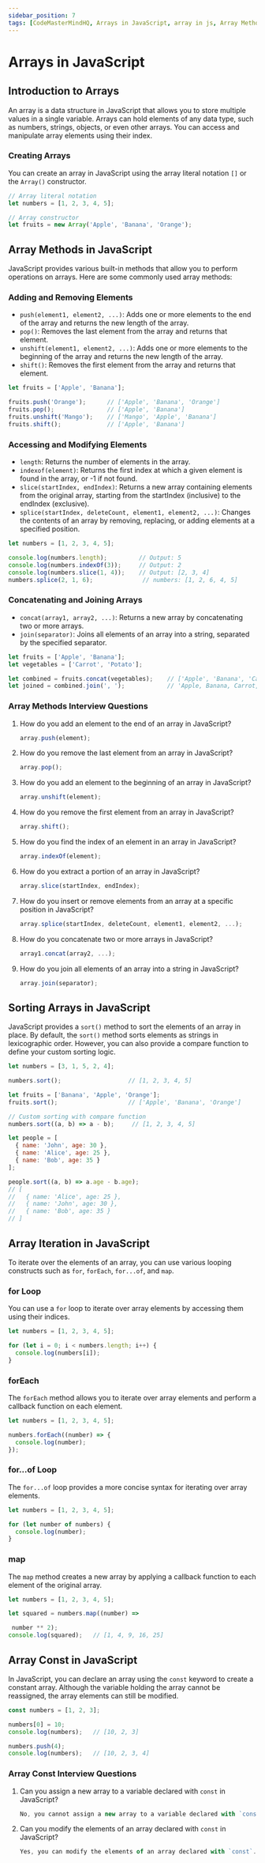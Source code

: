 ```yaml
---
sidebar_position: 7
tags: [CodeMasterMindHQ, Arrays in JavaScript, array in js, Array Methods in JavaScript, Sorting Arrays in JavaScript, Array Iteration in JavaScript]
---
```


# Arrays in JavaScript

## Introduction to Arrays
An array is a data structure in JavaScript that allows you to store multiple values in a single variable. Arrays can hold elements of any data type, such as numbers, strings, objects, or even other arrays. You can access and manipulate array elements using their index.

### Creating Arrays
You can create an array in JavaScript using the array literal notation `[]` or the `Array()` constructor.

```javascript
// Array literal notation
let numbers = [1, 2, 3, 4, 5];

// Array constructor
let fruits = new Array('Apple', 'Banana', 'Orange');
```

## Array Methods in JavaScript
JavaScript provides various built-in methods that allow you to perform operations on arrays. Here are some commonly used array methods:

### Adding and Removing Elements
- `push(element1, element2, ...)`: Adds one or more elements to the end of the array and returns the new length of the array.
- `pop()`: Removes the last element from the array and returns that element.
- `unshift(element1, element2, ...)`: Adds one or more elements to the beginning of the array and returns the new length of the array.
- `shift()`: Removes the first element from the array and returns that element.

```javascript
let fruits = ['Apple', 'Banana'];

fruits.push('Orange');      // ['Apple', 'Banana', 'Orange']
fruits.pop();               // ['Apple', 'Banana']
fruits.unshift('Mango');    // ['Mango', 'Apple', 'Banana']
fruits.shift();             // ['Apple', 'Banana']
```

### Accessing and Modifying Elements
- `length`: Returns the number of elements in the array.
- `indexof(element)`: Returns the first index at which a given element is found in the array, or -1 if not found.
- `slice(startIndex, endIndex)`: Returns a new array containing elements from the original array, starting from the startIndex (inclusive) to the endIndex (exclusive).
- `splice(startIndex, deleteCount, element1, element2, ...)`: Changes the contents of an array by removing, replacing, or adding elements at a specified position.

```javascript
let numbers = [1, 2, 3, 4, 5];

console.log(numbers.length);         // Output: 5
console.log(numbers.indexOf(3));     // Output: 2
console.log(numbers.slice(1, 4));    // Output: [2, 3, 4]
numbers.splice(2, 1, 6);              // numbers: [1, 2, 6, 4, 5]
```

### Concatenating and Joining Arrays
- `concat(array1, array2, ...)`: Returns a new array by concatenating two or more arrays.
- `join(separator)`: Joins all elements of an array into a string, separated by the specified separator.

```javascript
let fruits = ['Apple', 'Banana'];
let vegetables = ['Carrot', 'Potato'];

let combined = fruits.concat(vegetables);    // ['Apple', 'Banana', 'Carrot', 'Potato']
let joined = combined.join(', ');            // 'Apple, Banana, Carrot, Potato'
```

### Array Methods Interview Questions
1. How do you add an element to the end of an array in JavaScript?
   ```javascript
   array.push(element);
   ```

2. How do you remove the last element from an array in JavaScript?
   ```javascript
   array.pop();
   ```

3. How do you add an element to the beginning of an array in JavaScript?
   ```javascript
   array.unshift(element);
   ```

4. How do you remove the first element from an array in JavaScript?
   ```javascript
   array.shift();
   ```

5. How do you find the index of an element in an array in JavaScript?
   ```javascript
   array.indexOf(element);
   ```

6. How do you extract a portion of an array in JavaScript?
   ```javascript
   array.slice(startIndex, endIndex);
   ```

7. How do you insert or remove elements from an array at a specific position in JavaScript?
   ```javascript
   array.splice(startIndex, deleteCount, element1, element2, ...);
   ```

8. How do you concatenate two or more arrays in JavaScript?
   ```javascript
   array1.concat(array2, ...);
   ```

9. How do you join all elements of an array into a string in JavaScript?
   ```javascript
   array.join(separator);
   ```

## Sorting Arrays in JavaScript
JavaScript provides a `sort()` method to sort the elements of an array in place. By default, the `sort()` method sorts elements as strings in lexicographic order. However, you can also provide a compare function to define your custom sorting logic.

```javascript
let numbers = [3, 1, 5, 2, 4];

numbers.sort();                   // [1, 2, 3, 4, 5]

let fruits = ['Banana', 'Apple', 'Orange'];
fruits.sort();                    // ['Apple', 'Banana', 'Orange']

// Custom sorting with compare function
numbers.sort((a, b) => a - b);     // [1, 2, 3, 4, 5]

let people = [
  { name: 'John', age: 30 },
  { name: 'Alice', age: 25 },
  { name: 'Bob', age: 35 }
];

people.sort((a, b) => a.age - b.age);
// [
//   { name: 'Alice', age: 25 },
//   { name: 'John', age: 30 },
//   { name: 'Bob', age: 35 }
// ]
```

## Array Iteration in JavaScript
To iterate over the elements of an array, you can use various looping constructs such as `for`, `forEach`, `for...of`, and `map`.

### for Loop
You can use a `for` loop to iterate over array elements by accessing them using their indices.

```javascript
let numbers = [1, 2, 3, 4, 5];

for (let i = 0; i < numbers.length; i++) {
  console.log(numbers[i]);
}
```

### forEach
The `forEach` method allows you to iterate over array elements and perform a callback function on each element.

```javascript
let numbers = [1, 2, 3, 4, 5];

numbers.forEach((number) => {
  console.log(number);
});
```

### for...of Loop
The `for...of` loop provides a more concise syntax for iterating over array elements.

```javascript
let numbers = [1, 2, 3, 4, 5];

for (let number of numbers) {
  console.log(number);
}
```

### map
The `map` method creates a new array by applying a callback function to each element of the original array.

```javascript
let numbers = [1, 2, 3, 4, 5];

let squared = numbers.map((number) =>

 number ** 2);
console.log(squared);   // [1, 4, 9, 16, 25]
```

## Array Const in JavaScript
In JavaScript, you can declare an array using the `const` keyword to create a constant array. Although the variable holding the array cannot be reassigned, the array elements can still be modified.

```javascript
const numbers = [1, 2, 3];

numbers[0] = 10;
console.log(numbers);   // [10, 2, 3]

numbers.push(4);
console.log(numbers);   // [10, 2, 3, 4]
```

### Array Const Interview Questions

1. Can you assign a new array to a variable declared with `const` in JavaScript?
   ```javascript
   No, you cannot assign a new array to a variable declared with `const`. The `const` keyword creates a variable that cannot be reassigned.
   ```

2. Can you modify the elements of an array declared with `const` in JavaScript?
   ```javascript
   Yes, you can modify the elements of an array declared with `const`. The `const` keyword only prevents reassignment of the variable, not modification of its contents.
   ```

